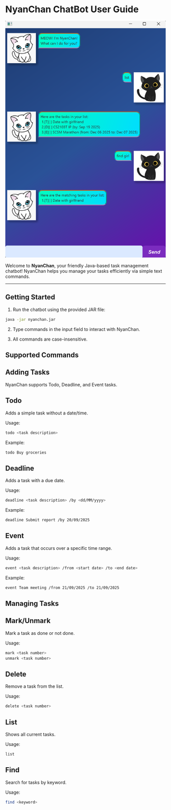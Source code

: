 # NyanChan ChatBot User Guide

![NyanChan Screenshot](docs/Ui.png)

Welcome to **NyanChan**, your friendly Java-based task management chatbot! NyanChan helps you manage your tasks efficiently via simple text commands.

---

## Getting Started

1. Run the chatbot using the provided JAR file:

```bash
java -jar nyanchan.jar
```
2. Type commands in the input field to interact with NyanChan.

3. All commands are case-insensitive.

## Supported Commands
## Adding Tasks

NyanChan supports Todo, Deadline, and Event tasks.

## Todo

Adds a simple task without a date/time.

Usage:
```bash
todo <task description>
```

Example:
```bash
todo Buy groceries
```

## Deadline

Adds a task with a due date.

Usage:
```bash
deadline <task description> /by <dd/MM/yyyy>
```

Example:
```bash
deadline Submit report /by 20/09/2025
```

## Event

Adds a task that occurs over a specific time range.

Usage:
```bash
event <task description> /from <start date> /to <end date>
```

Example:
```bash
event Team meeting /from 21/09/2025 /to 21/09/2025
```

## Managing Tasks

## Mark/Unmark
Mark a task as done or not done.

Usage:
```bash
mark <task number>
unmark <task number>
```

## Delete
Remove a task from the list.

Usage:
```bash
delete <task number>
```

## List
Shows all current tasks.

Usage:
```bash
list
```

## Find
Search for tasks by keyword.

Usage:
```bash
find <keyword>
```